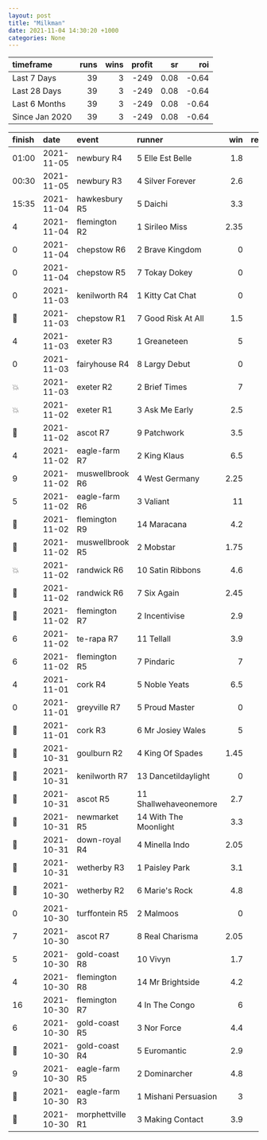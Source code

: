 ```yaml
---   
layout: post   
title: "Milkman"   
date: 2021-11-04 14:30:20 +1000  
categories: None 
---   
```



| timeframe      |   runs |   wins |   profit |   sr |   roi |
|:---------------|-------:|-------:|---------:|-----:|------:|
| Last 7 Days    |     39 |      3 |     -249 | 0.08 | -0.64 |
| Last 28 Days   |     39 |      3 |     -249 | 0.08 | -0.64 |
| Last 6 Months  |     39 |      3 |     -249 | 0.08 | -0.64 |
| Since Jan 2020 |     39 |      3 |     -249 | 0.08 | -0.64 |

| finish            | date       | event            | runner                |   win |   return |
|:------------------|:-----------|:-----------------|:----------------------|------:|---------:|
| 01:00             | 2021-11-05 | newbury R4       | 5 Elle Est Belle      |  1.8  |      -10 |
| 00:30             | 2021-11-05 | newbury R3       | 4 Silver Forever      |  2.6  |      -10 |
| 15:35             | 2021-11-04 | hawkesbury R5    | 5 Daichi              |  3.3  |      -10 |
| 4                 | 2021-11-04 | flemington R2    | 1 Sirileo Miss        |  2.35 |      -10 |
| 0                 | 2021-11-04 | chepstow R6      | 2 Brave Kingdom       |  0    |      -10 |
| 0                 | 2021-11-04 | chepstow R5      | 7 Tokay Dokey         |  0    |      -10 |
| 0                 | 2021-11-03 | kenilworth R4    | 1 Kitty Cat Chat      |  0    |      -10 |
| :2nd_place_medal: | 2021-11-03 | chepstow R1      | 7 Good Risk At All    |  1.5  |      -10 |
| 4                 | 2021-11-03 | exeter R3        | 1 Greaneteen          |  5    |      -10 |
| 0                 | 2021-11-03 | fairyhouse R4    | 8 Largy Debut         |  0    |      -10 |
| :boom:            | 2021-11-03 | exeter R2        | 2 Brief Times         |  7    |       60 |
| :boom:            | 2021-11-02 | exeter R1        | 3 Ask Me Early        |  2.5  |       15 |
| :3rd_place_medal: | 2021-11-02 | ascot R7         | 9 Patchwork           |  3.5  |      -10 |
| 4                 | 2021-11-02 | eagle-farm R7    | 2 King Klaus          |  6.5  |      -10 |
| 9                 | 2021-11-02 | muswellbrook R6  | 4 West Germany        |  2.25 |      -10 |
| 5                 | 2021-11-02 | eagle-farm R6    | 3 Valiant             | 11    |      -10 |
| :3rd_place_medal: | 2021-11-02 | flemington R9    | 14 Maracana           |  4.2  |      -10 |
| :2nd_place_medal: | 2021-11-02 | muswellbrook R5  | 2 Mobstar             |  1.75 |      -10 |
| :boom:            | 2021-11-02 | randwick R6      | 10 Satin Ribbons      |  4.6  |       36 |
| :2nd_place_medal: | 2021-11-02 | randwick R6      | 7 Six Again           |  2.45 |      -10 |
| :2nd_place_medal: | 2021-11-02 | flemington R7    | 2 Incentivise         |  2.9  |      -10 |
| 6                 | 2021-11-02 | te-rapa R7       | 11 Tellall            |  3.9  |      -10 |
| 6                 | 2021-11-02 | flemington R5    | 7 Pindaric            |  7    |      -10 |
| 4                 | 2021-11-01 | cork R4          | 5 Noble Yeats         |  6.5  |      -10 |
| 0                 | 2021-11-01 | greyville R7     | 5 Proud Master        |  0    |      -10 |
| :3rd_place_medal: | 2021-11-01 | cork R3          | 6 Mr Josiey Wales     |  5    |      -10 |
| :2nd_place_medal: | 2021-10-31 | goulburn R2      | 4 King Of Spades      |  1.45 |      -10 |
| :2nd_place_medal: | 2021-10-31 | kenilworth R7    | 13 Dancetildaylight   |  0    |      -10 |
| :2nd_place_medal: | 2021-10-31 | ascot R5         | 11 Shallwehaveonemore |  2.7  |      -10 |
| :3rd_place_medal: | 2021-10-31 | newmarket R5     | 14 With The Moonlight |  3.3  |      -10 |
| :3rd_place_medal: | 2021-10-31 | down-royal R4    | 4 Minella Indo        |  2.05 |      -10 |
| :3rd_place_medal: | 2021-10-31 | wetherby R3      | 1 Paisley Park        |  3.1  |      -10 |
| :3rd_place_medal: | 2021-10-30 | wetherby R2      | 6 Marie's Rock        |  4.8  |      -10 |
| 0                 | 2021-10-30 | turffontein R5   | 2 Malmoos             |  0    |      -10 |
| 7                 | 2021-10-30 | ascot R7         | 8 Real Charisma       |  2.05 |      -10 |
| 5                 | 2021-10-30 | gold-coast R8    | 10 Vivyn              |  1.7  |      -10 |
| 4                 | 2021-10-30 | flemington R8    | 14 Mr Brightside      |  4.2  |      -10 |
| 16                | 2021-10-30 | flemington R7    | 4 In The Congo        |  6    |      -10 |
| 6                 | 2021-10-30 | gold-coast R5    | 3 Nor Force           |  4.4  |      -10 |
| :2nd_place_medal: | 2021-10-30 | gold-coast R4    | 5 Euromantic          |  2.9  |      -10 |
| 9                 | 2021-10-30 | eagle-farm R5    | 2 Dominarcher         |  4.8  |      -10 |
| :2nd_place_medal: | 2021-10-30 | eagle-farm R3    | 1 Mishani Persuasion  |  3    |      -10 |
| :2nd_place_medal: | 2021-10-30 | morphettville R1 | 3 Making Contact      |  3.9  |      -10 |